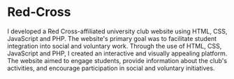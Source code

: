 # Red-Cross
 I developed a Red Cross-affiliated university club website using HTML, CSS, JavaScript and PHP. 
 The website's primary goal was to facilitate student integration into social and voluntary work. 
 Through the use of HTML, CSS, JavaScript and PHP, I created an interactive and visually appealing platform. 
 The website aimed to engage students, provide information about the club's activities, and encourage participation in social and voluntary initiatives.
